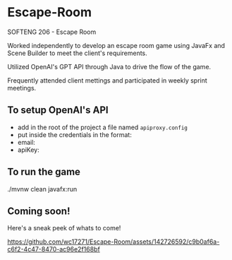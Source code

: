 # Escape-Room
SOFTENG 206 - Escape Room

Worked independently to develop an escape room game using JavaFx and Scene Builder to meet the client's requirements.

Utilized OpenAI's GPT API through Java to drive the flow of the game.

Frequently attended client mettings and participated in weekly sprint meetings.

## To setup OpenAI's API
- add in the root of the project a file named `apiproxy.config`
- put inside the credentials in the format:
- email:
- apiKey:
  
## To run the game
./mvnw clean javafx:run

## Coming soon!
Here's a sneak peek of whats to come!

https://github.com/wc17271/Escape-Room/assets/142726592/c9b0af6a-c6f2-4c47-8470-ac96e2f168bf


